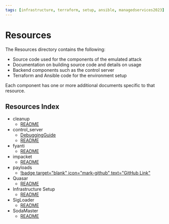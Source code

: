 ```yaml
---
tags: [infrastructure, terraform, setup, ansible, managedservices2023]
---
```


# Resources

The Resources directory contains the following:

* Source code used for the components of the emulated attack
* Documentation on building source code and details on usage
* Backend components such as the control server
* Terraform and Ansible code for the environment setup

Each component has one or more additional documents specific to that resource.

## Resources Index

* cleanup
  * [README](./cleanup/README.md)
* control_server
  * [DebuggingGuide](./control_server/DebuggingGuide.md)
  * [README](./control_server/README.md)
* fyanti
  * [README](./fyanti/README.md)
* impacket
  * [README](./impacket/README.md)
* payloads
  * [!badge target="blank" icon="mark-github" text="GitHub Link"](https://github.com/attackevals/ael/tree/49516eb0eb51c7b8f3c2851d612ea5c5467ff2bb/ManagedServices/menupass/Resources/payloads)
* Quasar
  * [README](./Quasar/README.md)
* Infrastructure Setup
  * [README](./setup/README.md)
* SigLoader
  * [README](./SigLoader/README.md)
* SodaMaster
  * [README](./SodaMaster/README.md)
